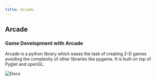 ```yaml
---
title: Arcade
---
```

## Arcade

### Game Development with Arcade

Arcade is a python library which eases the task of creating 2-D games avoiding the complexity of other libraries like pygame. It is built on top of Pyglet and openGL.

![Docs](arcade.academy)
